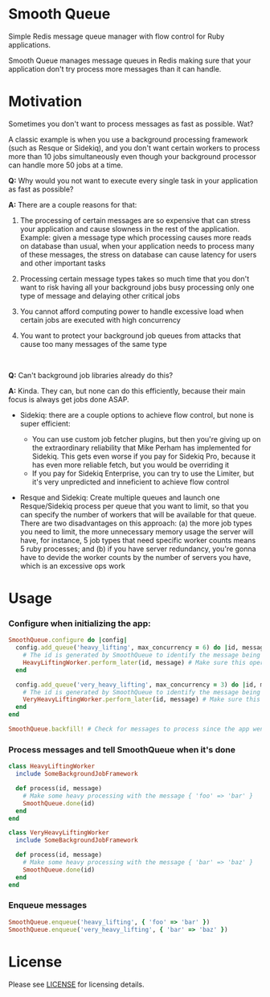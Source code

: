 # Smooth Queue

Simple Redis message queue manager with flow control for Ruby applications.

Smooth Queue manages message queues in Redis making sure that your application don't try process more messages than it
can handle.

# Motivation

Sometimes you don't want to process messages as fast as possible. Wat?

A classic example is when you use a background processing framework (such as Resque or Sidekiq), and you don't want
certain workers to process more than 10 jobs simultaneously even though your background processor can handle more 50
jobs at a time.

**Q:** Why would you not want to execute every single task in your application as fast as possible?

**A:** There are a couple reasons for that:

  1. The processing of certain messages are so expensive that can stress your application and cause slowness in the rest
  of the application.
  Example: given a message type which processing causes more reads on database than usual, when your application needs
  to process many of these messages, the stress on database can cause latency for users and other important tasks

  1. Processing certain message types takes so much time that you don't want to risk having all your background jobs
  busy processing only one type of message and delaying other critical jobs

  1. You cannot afford computing power to handle excessive load when certain jobs are executed with high concurrency

  1. You want to protect your background job queues from attacks that cause too many messages of the same type

<br/>

**Q:** Can't background job libraries already do this?

**A:** Kinda. They can, but none can do this efficiently, because their main focus is always get jobs done ASAP.

  - Sidekiq: there are a couple options to achieve flow control, but none is super efficient:
     - You can use custom job fetcher plugins, but then you're giving up on the extraordinary reliability that Mike
     Perham has implemented for Sidekiq. This gets even worse if you pay for Sidekiq Pro, because it has even more
     reliable fetch, but you would be overriding it
     - If you pay for Sidekiq Enterprise, you can try to use the Limiter, but it's very unpredicted and inneficient
     to achieve flow control

   - Resque and Sidekiq: Create multiple queues and launch one Resque/Sidekiq process per queue that you want to limit,
     so that you can specify the number of workers that will be available for that queue. There are two disadvantages
     on this approach: (a) the more job types you need to limit, the more unnecessary memory usage the server will have,
     for instance, 5 job types that need specific worker counts means 5 ruby processes; and (b) if you have server
     redundancy, you're gonna have to devide the worker counts by the number of servers you have, which is an excessive
     ops work

# Usage

### Configure when initializing the app:

```ruby
SmoothQueue.configure do |config|
  config.add_queue('heavy_lifting', max_concurrency = 6) do |id, message|
    # The id is generated by SmoothQueue to identify the message being processed
    HeavyLiftingWorker.perform_later(id, message) # Make sure this operation is ~O(1)
  end

  config.add_queue('very_heavy_lifting', max_concurrency = 3) do |id, message|
    # The id is generated by SmoothQueue to identify the message being processed
    VeryHeavyLiftingWorker.perform_later(id, message) # Make sure this operation is ~O(1)
  end
end

SmoothQueue.backfill! # Check for messages to process since the app went down
```

### Process messages and tell SmoothQueue when it's done

```ruby
class HeavyLiftingWorker
  include SomeBackgroundJobFramework

  def process(id, message)
    # Make some heavy processing with the message { 'foo' => 'bar' }
    SmoothQueue.done(id)
  end
end

class VeryHeavyLiftingWorker
  include SomeBackgroundJobFramework

  def process(id, message)
    # Make some heavy processing with the message { 'bar' => 'baz' }
    SmoothQueue.done(id)
  end
end
```

### Enqueue messages

```ruby
SmoothQueue.enqueue('heavy_lifting', { 'foo' => 'bar' })
SmoothQueue.enqueue('very_heavy_lifting', { 'bar' => 'baz' })
```

# License

Please see [LICENSE](https://github.com/rafaelsales/smooth-queue/blob/master/LICENSE) for licensing details.
